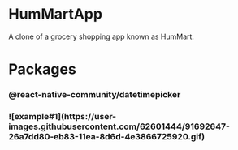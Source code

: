 # HumMartApp
A clone of a grocery shopping app known as HumMart. 

# Packages
<h3>@react-native-community/datetimepicker<h3>
![example#1](https://user-images.githubusercontent.com/62601444/91692647-26a7dd80-eb83-11ea-8d6d-4e3866725920.gif)


